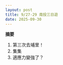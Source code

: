 ```yaml
---
layout: post              
title: 9/27-29 南投三日遊     
date: 2025-09-30 
---
```

**摘要**  
1. 第三次去埔里！
2. 集集  
3. 適應力變強了？  


